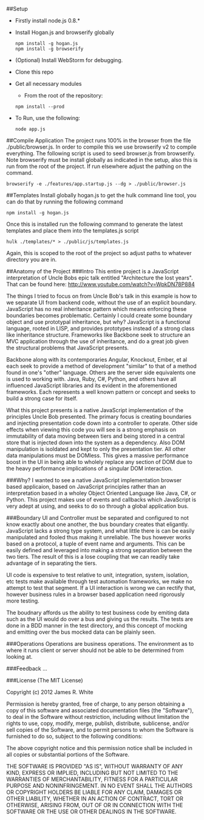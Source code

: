 ##Setup
* Firstly install node.js 0.8.*
* Install Hogan.js and browserify globally

    ```console
    npm install -g hogan.js
    npm install -g browserify
    ```

* (Optional) Install WebStorm for debugging.
* Clone this repo
* Get all necessary modules
    * From the root of the repository:

    ```console
    npm install --prod
    ```

* To Run, use the following:

    ```console
    node app.js
    ```

##Compile Application
The project runs 100% in the browser from the file ./public/browser.js.  In order to compile this we use browserify v2
to compile everything.  The following script is used to seed browser.js from browserify.  Note browserify must be
install globally as indicated in the setup, also this is run from the root of the project.  If run elsewhere adjust the
pathing on the command.

```console
browserify -e ./features/app.startup.js --dg > ./public/browser.js
```

##Templates
Install globally hogan.js to get the hulk command line tool, you can do that by running the following command

```console
npm install -g hogan.js
```

Once this is installed run the following command to generate the latest templates and place them into the templates.js script

```console
hulk ./templates/* > ./public/js/templates.js
```

Again, this is scoped to the root of the project so adjust paths to whatever directory you are in.

##Anatomy of the Project
###Intro
This entire project is a JavaScript interpretation of Uncle Bobs epic talk entitled "Architecture the lost years".
That can be found here:
    http://www.youtube.com/watch?v=WpkDN78P884

The things I tried to focus on from Uncle Bob's talk in this example is how to we separate UI from backend code, without
the use of an explicit boundary.  JavaScript has no real inheritance pattern which means enforcing these boundaries
becomes problematic.  Certainly I could create some boundary object and use prototypal inheritance, but why?  JavaScript
is a functional language, rooted in LISP, and provides prototypes instead of a strong class like inheritance structure.
Frameworks like Backbone seek to structure an MVC application through the use of inheritance, and do a great job given
the structural problems that JavaScript presents.

Backbone along with its contemporaries Angular, Knockout, Ember, et al each seek to provide a method of development "similar"
to that of a method found in one's "other" language.  Others are the server side equivalents one is used to working with.  Java,
Ruby, C#, Python, and others have all influenced JavaScript libraries and its evident in the aforementioned frameworks.
Each represents a well known pattern or concept and seeks to build a strong case for itself.

What this project presents is a native JavaScript implementation of the principles Uncle Bob presented.  The primary focus
is creating boundaries and injecting presentation code down into a controller to operate.  Other side effects when viewing
this code you will see is a strong emphasis on immutability of data moving between tiers and being stored in a central store
that is injected down into the system as a dependency.  Also DOM manipulation is isoldated and kept to only the presentation tier.
All other data manipulations must be DOMless.  This gives a massive performance boost in the UI in being able to wholely replace
any section of DOM due to the heavy performance implications of a singular DOM interaction.

###Why?
I wanted to see a native JavaScript implementation browser based applicaion, based on JavaScript principles rather than
an interpretation based in a wholey Object Oriented Language like Java, C#, or Python.  This project makes use of events
and callbacks which JavaScript is very adept at using, and seeks to do so through a global application bus.

###Boundary
UI and Controller must be separated and configured to not know exactly about one another, the bus boundary creates that
eligantly.  JavaScript lacks a strong type system, and what little there is can be easily manipulated and fooled thus making it
unreliable.  The bus however works based on a protocol, a tuple of event name and arguments.  This can be easily defined
and leveraged into making a strong separation between the two tiers.  The result of this is a lose coupling
that we can readily take advantage of in separating the tiers.

UI code is expensive to test relative to unit, integration, system, isolation, etc tests make available through test automation
frameworks, we make no attempt to test that segment.  If a UI interaction is wrong we can rectify that, however business
rules in a browser based application need rigorously more testing.

The boudnary affords us the ability to test business code by emiting data such as the UI would do over a bus and giving
us the results.  The tests are done in a BDD manner in the test directory, and this concept of mocking and emitting over the
bus mocked data can be plainly seen.

###Operations
Operations are business operations.  The environment as to where it runs client or server should not be able to be
determined from looking at.

###Feedback
...

###License
(The MIT License)

Copyright (c) 2012 James R. White

Permission is hereby granted, free of charge, to any person obtaining a copy of this software and associated documentation files (the "Software"), to deal in the Software without restriction, including without limitation the rights to use, copy, modify, merge, publish, distribute, sublicense, and/or sell copies of the Software, and to permit persons to whom the Software is furnished to do so, subject to the following conditions:

The above copyright notice and this permission notice shall be included in all copies or substantial portions of the Software.

THE SOFTWARE IS PROVIDED "AS IS", WITHOUT WARRANTY OF ANY KIND, EXPRESS OR IMPLIED, INCLUDING BUT NOT LIMITED TO THE WARRANTIES OF MERCHANTABILITY, FITNESS FOR A PARTICULAR PURPOSE AND NONINFRINGEMENT. IN NO EVENT SHALL THE AUTHORS OR COPYRIGHT HOLDERS BE LIABLE FOR ANY CLAIM, DAMAGES OR OTHER LIABILITY, WHETHER IN AN ACTION OF CONTRACT, TORT OR OTHERWISE, ARISING FROM, OUT OF OR IN CONNECTION WITH THE SOFTWARE OR THE USE OR OTHER DEALINGS IN THE SOFTWARE.